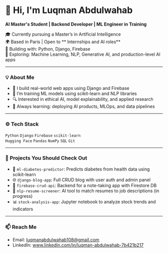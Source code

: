 # 👋 Hi, I'm Luqman Abdulwahab

**AI Master's Student | Backend Developer | ML Engineer in Training**

🎓 Currently pursuing a Master’s in Artificial Intelligence  
🌍 Based in Paris | Open to ** Internships and AI roles**  
🧪 Building with: Python, Django, Firebase  
🧠 Exploring: Machine Learning, NLP, Generative AI, and production-level AI apps

---

### 💡 About Me

- 🔧 I build real-world web apps using Django and Firebase  
- 🤖 I’m training ML models using scikit-learn and NLP libraries  
- 🔍 Interested in ethical AI, model explainability, and applied research  
- 🧠 Always learning: deploying AI products, MLOps, and data pipelines

---

### ⚙️ Tech Stack

`Python` `Django` `Firebase` `scikit-learn`  
`Hugging Face` `Pandas` `NumPy` `SQL` `Git`

---

### 📌 Projects You Should Check Out

- 🧠 `ml-diabetes-predictor`: Predicts diabetes from health data using scikit-learn  
- 🌐 `django-blog-app`: Full CRUD blog with user auth and admin panel  
- 🔗 `firebase-crud-api`: Backend for a note-taking app with Firestore DB  
- 🤖 `nlp-resume-screener`: AI tool to match resumes to job descriptions (in progress)  
- 📊 `stock-analysis-app`: Jupyter notebook to analyze stock trends and indicators  

---

### 📫 Reach Me

- Email: luqmanabdulwahab108@gmail.com 
- LinkedIn: www.linkedin.com/in/luqman-abdulwahab-7b421b217 
